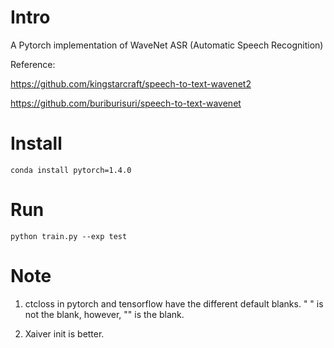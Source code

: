 # Intro

A Pytorch implementation of WaveNet ASR (Automatic Speech Recognition)

Reference:

https://github.com/kingstarcraft/speech-to-text-wavenet2

https://github.com/buriburisuri/speech-to-text-wavenet
# Install

```
conda install pytorch=1.4.0
```

# Run

```
python train.py --exp test 
```

# Note

1. ctcloss in pytorch and tensorflow have the different default blanks. " " is not the blank, however, "<EMP>" is the blank.

2. Xaiver init is better.